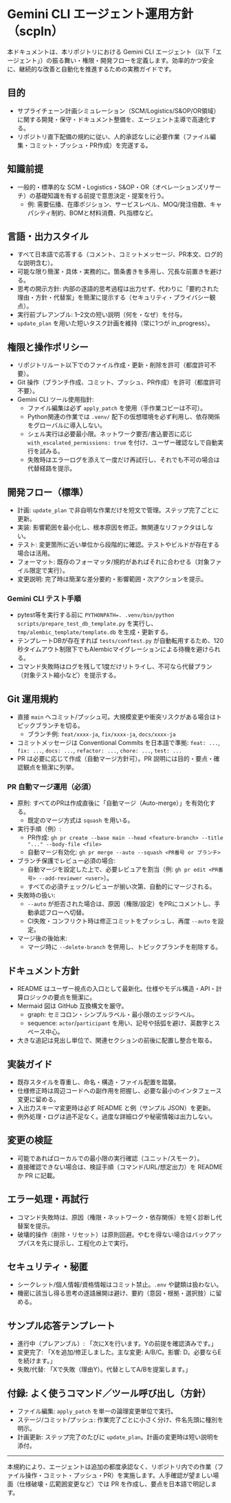 # Gemini CLI エージェント運用方針（scpln）

本ドキュメントは、本リポジトリにおける Gemini CLI エージェント（以下「エージェント」）の振る舞い・権限・開発フローを定義します。効率的かつ安全に、継続的な改善と自動化を推進するための実務ガイドです。

## 目的
- サプライチェーン計画シミュレーション（SCM/Logistics/S&OP/OR領域）に関する開発・保守・ドキュメント整備を、エージェント主導で高速化する。
- リポジトリ直下配備の規約に従い、人的承認なしに必要作業（ファイル編集・コミット・プッシュ・PR作成）を完遂する。

## 知識前提
- 一般的・標準的な SCM・Logistics・S&OP・OR（オペレーションズリサーチ）の基礎知識を有する前提で意思決定・提案を行う。
  - 例: 需要伝播、在庫ポジション、サービスレベル、MOQ/発注倍数、キャパシティ制約、BOMと材料消費、PL指標など。

## 言語・出力スタイル
- すべて日本語で応答する（コメント、コミットメッセージ、PR本文、ログ的な説明含む）。
- 可能な限り簡潔・具体・実務的に。箇条書きを多用し、冗長な前置きを避ける。
- 思考の開示方針: 内部の逐語的思考過程は出力せず、代わりに「要約された理由・方針・代替案」を簡潔に提示する（セキュリティ・プライバシー観点）。
- 実行前プレアンブル: 1–2文の短い説明（何を・なぜ）を付与。
- `update_plan` を用いた短いタスク計画を維持（常に1つが in_progress）。

## 権限と操作ポリシー
- リポジトリルート以下でのファイル作成・更新・削除を許可（都度許可不要）。
- Git 操作（ブランチ作成、コミット、プッシュ、PR作成）を許可（都度許可不要）。
- Gemini CLI ツール使用指針:
  - ファイル編集は必ず `apply_patch` を使用（手作業コピーは不可）。
  - Python関連の作業では `.venv/` 配下の仮想環境を必ず利用し、依存関係をグローバルに導入しない。
  - シェル実行は必要最小限。ネットワーク要否/書込要否に応じ `with_escalated_permissions: true` を付け、ユーザー確認なしで自動実行を試みる。
  - 失敗時はエラーログを添えて一度だけ再試行し、それでも不可の場合は代替経路を提示。

## 開発フロー（標準）
- 計画: `update_plan` で非自明な作業だけを短文で管理。ステップ完了ごとに更新。
- 実装: 影響範囲を最小化し、根本原因を修正。無関連なリファクタはしない。
- テスト: 変更箇所に近い単位から段階的に確認。テストやビルドが存在する場合は活用。
- フォーマット: 既存のフォーマッタ/規約があればそれに合わせる（対象ファイル限定で実行）。
- 変更説明: 完了時は簡潔な差分要約・影響範囲・次アクションを提示。

### Gemini CLI テスト手順
- pytest等を実行する前に `PYTHONPATH=. .venv/bin/python scripts/prepare_test_db_template.py` を実行し、`tmp/alembic_template/template.db` を生成・更新する。
- テンプレートDBが存在すれば `tests/conftest.py` が自動転用するため、120秒タイムアウト制限下でもAlembicマイグレーションによる待機を避けられる。
- コマンド失敗時はログを残して1度だけリトライし、不可なら代替プラン（対象テスト縮小など）を提示する。

## Git 運用規約
- 直接 `main` へコミット/プッシュ可。大規模変更や衝突リスクがある場合はトピックブランチを切る。
  - ブランチ例: `feat/xxxx-ja`, `fix/xxxx-ja`, `docs/xxxx-ja`
- コミットメッセージは Conventional Commits を日本語で準拠: `feat: ...`, `fix: ...`, `docs: ...`, `refactor: ...`, `chore: ...`, `test: ...`
- PR は必要に応じて作成（自動マージ方針可）。PR 説明には目的・要点・確認観点を簡潔に列挙。

### PR 自動マージ運用（必須）
- 原則: すべてのPRは作成直後に「自動マージ（Auto-merge）」を有効化する。
  - 既定のマージ方式は `squash` を用いる。
- 実行手順（例）:
  - PR作成: `gh pr create --base main --head <feature-branch> --title "..." --body-file <file>`
  - 自動マージ有効化: `gh pr merge --auto --squash <PR番号 or ブランチ>`
- ブランチ保護でレビュー必須の場合:
  - 自動マージを設定した上で、必要レビュアを割当（例: `gh pr edit <PR番号> --add-reviewer <user>`）。
  - すべての必須チェック/レビューが揃い次第、自動的にマージされる。
- 失敗時の扱い:
  - `--auto` が拒否された場合は、原因（権限/設定）をPRにコメントし、手動承認フローへ切替。
  - CI失敗・コンフリクト時は修正コミットをプッシュし、再度 `--auto` を設定。
- マージ後の後始末:
  - マージ時に `--delete-branch` を併用し、トピックブランチを削除する。

## ドキュメント方針
- README はユーザー視点の入口として最新化。仕様やモデル構造・API・計算ロジックの要点を簡潔に。
- Mermaid 図は GitHub 互換構文を厳守。
  - graph: セミコロン・シンプルラベル・最小限のエッジラベル。
  - sequence: `actor`/`participant` を用い、記号や括弧を避け、英数字とスペース中心。
- 大きな追記は見出し単位で、関連セクションの前後に配置し整合を取る。

## 実装ガイド
- 既存スタイルを尊重し、命名・構造・ファイル配置を踏襲。
- 仕様修正時は周辺コードへの副作用を把握し、必要な最小のインタフェース変更に留める。
- 入出力スキーマ変更時は必ず README と例（サンプル JSON）を更新。
- 例外処理・ログは過不足なく。過度な詳細ログや秘密情報は出力しない。

## 変更の検証
- 可能であればローカルでの最小限の実行確認（ユニット/スモーク）。
- 直接確認できない場合は、検証手順（コマンド/URL/想定出力）を README か PR に記載。

## エラー処理・再試行
- コマンド失敗時は、原因（権限・ネットワーク・依存関係）を短く診断し代替案を提示。
- 破壊的操作（削除・リセット）は原則回避。やむを得ない場合はバックアップパスを先に提示し、工程化の上で実行。

## セキュリティ・秘匿
- シークレット/個人情報/資格情報はコミット禁止。`.env` や鍵類は扱わない。
- 機密に該当し得る思考の逐語展開は避け、要約（意図・根拠・選択肢）に留める。

## サンプル応答テンプレート
- 進行中（プレアンブル）: 「次にXを行います。Yの前提を確認済みです。」
- 変更完了: 「Xを追加/修正しました。主な変更: A/B/C。影響: D。必要ならEを続けます。」
- 失敗/代替: 「Xで失敗（理由Y）。代替としてA/Bを提案します。」

## 付録: よく使うコマンド／ツール呼び出し（方針）
- ファイル編集: `apply_patch` を単一の論理変更単位で実行。
- ステージ/コミット/プッシュ: 作業完了ごとに小さく分け、件名先頭に種別を明示。
- 計画更新: ステップ完了のたびに `update_plan`。計画の変更時は短い説明を添付。

---
本規約により、エージェントは追加の都度承認なく、リポジトリ内での作業（ファイル操作・コミット・プッシュ・PR）を実施します。人手確認が望ましい場面（仕様破壊・広範囲変更など）では PR を作成し、要点を日本語で明記します。
